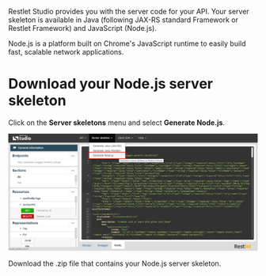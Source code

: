 Restlet Studio provides you with the server code for your API. Your server skeleton is available in Java (following JAX-RS standard Framework or Restlet Framework) and JavaScript (Node.js).

Node.js is a platform built on Chrome's JavaScript runtime to easily build fast, scalable network applications.

# Download your Node.js server skeleton

Click on the **Server skeletons** menu and select **Generate Node.js**.

![Node.js](images/node-js.jpg "Node.js")

Download the .zip file that contains your Node.js server skeleton.
